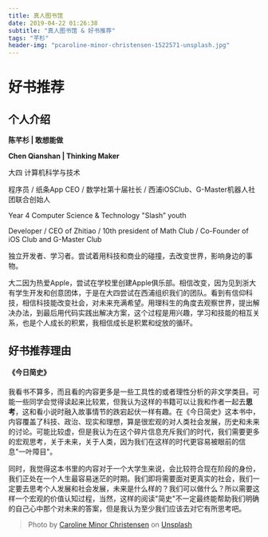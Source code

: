 ```yaml
---
title: 真人图书馆
date: 2019-04-22 01:26:38
subtitle: "真人图书馆 & 好书推荐"
tags: "芊杉"
header-img: "pcaroline-minor-christensen-1522571-unsplash.jpg"
---
```


# 好书推荐

## 个人介绍

**陈芊杉 | 敢想能做**

**Chen Qianshan | Thinking Maker**

大四 计算机科学与技术 

程序员 / 纸条App CEO / 数学社第十届社长 / 西浦iOSClub、G-Master机器人社团联合创始人

Year 4 Computer Science & Technology "Slash” youth

Developer / CEO of Zhitiao / 10th president of Math Club / Co-Founder of iOS Club and G-Master Club 

独立开发者、学习者。尝试着用科技和商业的碰撞，去改变世界，影响身边的事物。

大二因为热爱Apple，尝试在学校里创建Apple俱乐部。相信改变，因为见到浙大有学生开发和创意团体，于是在大四尝试在西浦组织我们的团队。看到有信仰科技，相信科技能改变社会，对未来充满希望。用理科生的角度去观察世界，提出解决办法，到最后用代码实践出解决方案，这个过程是用兴趣，学习和技能的相互关系，也是个人成长的积累，我相信成长是积累和绽放的循环。



## 好书推荐理由

#### 《今日简史》

我看书不算多，而且看的内容更多是一些工具性的或者理性分析的非文学类目。可能一些同学会觉得读起来比较累，但我认为这样的书籍可以让我和作者一起去**思考**，这和看小说时融入故事情节的跌宕起伏一样有趣。在《今日简史》这本书中，内容覆盖了科技、政治、现实和理想，算是很宏观的对人类社会发展，历史和未来的讨论。可能比较虚，但是我认为在这个碎片信息充斥我们的时代，我们需要更多的宏观思考，关于未来，关于人类，因为我们在这样的时代更容易被眼前的信息"一叶障目"。

同时，我觉得这本书里的内容对于一个大学生来说，会比较符合现在阶段的身份，我们正处在一个人生最容易迷茫的时期。我们即将需要面对更真实的社会，我们一定要去思考个人发展和社会发展，未来是什么样的？我们可以做什么？所以需要这样一个宏观的价值认知过程，当然，这样的阅读"简史"不一定最终能帮助我们明确的自己心中那个对未来的答案，但是我认为至少我们应该去对它有所思考吧。

> Photo by [Caroline Minor Christensen](https://unsplash.com/photos/OkV9ab_A1fE?utm_source=unsplash&utm_medium=referral&utm_content=creditCopyText) on [Unsplash](https://unsplash.com/?utm_source=unsplash&utm_medium=referral&utm_content=creditCopyText)



